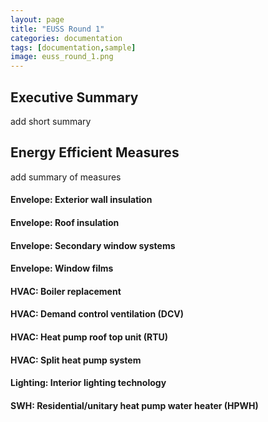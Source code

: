 ```yaml
---
layout: page
title: "EUSS Round 1"
categories: documentation
tags: [documentation,sample]
image: euss_round_1.png
---
```


## Executive Summary
add short summary

## Energy Efficient Measures
add summary of measures

#### Envelope: Exterior wall insulation

#### Envelope: Roof insulation

#### Envelope: Secondary window systems

#### Envelope: Window films

#### HVAC: Boiler replacement

#### HVAC: Demand control ventilation (DCV)

#### HVAC: Heat pump roof top unit (RTU)

#### HVAC: Split heat pump system

#### Lighting: Interior lighting technology

#### SWH: Residential/unitary heat pump water heater (HPWH)
